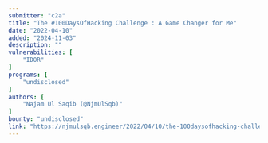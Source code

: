 ```yaml
---
submitter: "c2a"
title: "The #100DaysOfHacking Challenge : A Game Changer for Me"
date: "2022-04-10"
added: "2024-11-03"
description: ""
vulnerabilities: [
    "IDOR"
]
programs: [
    "undisclosed"
]
authors: [
    "Najam Ul Saqib (@NjmUlSqb)"
]
bounty: "undisclosed"
link: "https://njmulsqb.engineer/2022/04/10/the-100daysofhacking-challenge.html"
---
```




